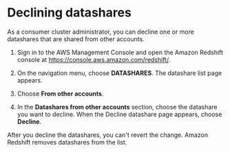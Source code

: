 # Declining datashares<a name="decline-datashare-console"></a>

As a consumer cluster administrator, you can decline one or more datashares that are shared from other accounts\. 

1. Sign in to the AWS Management Console and open the Amazon Redshift console at [https://console\.aws\.amazon\.com/redshift/](https://console.aws.amazon.com/redshift/)\.

1. On the navigation menu, choose **DATASHARES**\. The datashare list page appears\.

1. Choose **From other accounts**\.

1. In the **Datashares from other accounts** section, choose the datashare you want to decline\. When the Decline datashare page appears, choose **Decline**\.

After you decline the datashares, you can't revert the change\. Amazon Redshift removes datashares from the list\.